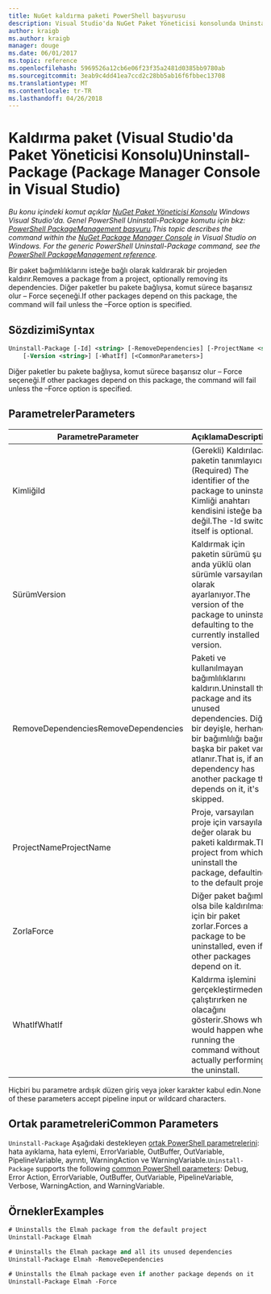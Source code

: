 ```yaml
---
title: NuGet kaldırma paketi PowerShell başvurusu
description: Visual Studio'da NuGet Paket Yöneticisi konsolunda Uninstall-Package PowerShell komut başvurusu.
author: kraigb
ms.author: kraigb
manager: douge
ms.date: 06/01/2017
ms.topic: reference
ms.openlocfilehash: 5969526a12cb6e06f23f35a2481d0385bb9780ab
ms.sourcegitcommit: 3eab9c4dd41ea7ccd2c28bb5ab16f6fbbec13708
ms.translationtype: MT
ms.contentlocale: tr-TR
ms.lasthandoff: 04/26/2018
---
```

# <a name="uninstall-package-package-manager-console-in-visual-studio"></a><span data-ttu-id="4293b-103">Kaldırma paket (Visual Studio'da Paket Yöneticisi Konsolu)</span><span class="sxs-lookup"><span data-stu-id="4293b-103">Uninstall-Package (Package Manager Console in Visual Studio)</span></span>

<span data-ttu-id="4293b-104">*Bu konu içindeki komut açıklar [NuGet Paket Yöneticisi Konsolu](package-manager-console.md) Windows Visual Studio'da. Genel PowerShell Uninstall-Package komutu için bkz: [PowerShell PackageManagement başvuru](/powershell/module/packagemanagement/?view=powershell-6).*</span><span class="sxs-lookup"><span data-stu-id="4293b-104">*This topic describes the command within the [NuGet Package Manager Console](package-manager-console.md) in Visual Studio on Windows. For the generic PowerShell Uninstall-Package command, see the [PowerShell PackageManagement reference](/powershell/module/packagemanagement/?view=powershell-6).*</span></span>

<span data-ttu-id="4293b-105">Bir paket bağımlılıklarını isteğe bağlı olarak kaldırarak bir projeden kaldırır.</span><span class="sxs-lookup"><span data-stu-id="4293b-105">Removes a package from a project, optionally removing its dependencies.</span></span> <span data-ttu-id="4293b-106">Diğer paketler bu pakete bağlıysa, komut sürece başarısız olur – Force seçeneği.</span><span class="sxs-lookup"><span data-stu-id="4293b-106">If other packages depend on this package, the command will fail unless the –Force option is specified.</span></span>

## <a name="syntax"></a><span data-ttu-id="4293b-107">Sözdizimi</span><span class="sxs-lookup"><span data-stu-id="4293b-107">Syntax</span></span>

```ps
Uninstall-Package [-Id] <string> [-RemoveDependencies] [-ProjectName <string>] [-Force]
    [-Version <string>] [-WhatIf] [<CommonParameters>]
```

<span data-ttu-id="4293b-108">Diğer paketler bu pakete bağlıysa, komut sürece başarısız olur – Force seçeneği.</span><span class="sxs-lookup"><span data-stu-id="4293b-108">If other packages depend on this package, the command will fail unless the –Force option is specified.</span></span>

## <a name="parameters"></a><span data-ttu-id="4293b-109">Parametreler</span><span class="sxs-lookup"><span data-stu-id="4293b-109">Parameters</span></span>

| <span data-ttu-id="4293b-110">Parametre</span><span class="sxs-lookup"><span data-stu-id="4293b-110">Parameter</span></span> | <span data-ttu-id="4293b-111">Açıklama</span><span class="sxs-lookup"><span data-stu-id="4293b-111">Description</span></span> |
| --- | --- |
| <span data-ttu-id="4293b-112">Kimliği</span><span class="sxs-lookup"><span data-stu-id="4293b-112">Id</span></span> | <span data-ttu-id="4293b-113">(Gerekli) Kaldırılacak paketin tanımlayıcısı.</span><span class="sxs-lookup"><span data-stu-id="4293b-113">(Required) The identifier of the package to uninstall.</span></span> <span data-ttu-id="4293b-114">Kimliği anahtarı kendisini isteğe bağlı değil.</span><span class="sxs-lookup"><span data-stu-id="4293b-114">The -Id switch itself is optional.</span></span> |
| <span data-ttu-id="4293b-115">Sürüm</span><span class="sxs-lookup"><span data-stu-id="4293b-115">Version</span></span> | <span data-ttu-id="4293b-116">Kaldırmak için paketin sürümü şu anda yüklü olan sürümle varsayılan olarak ayarlanıyor.</span><span class="sxs-lookup"><span data-stu-id="4293b-116">The version of the package to uninstall, defaulting to the currently installed version.</span></span> |
| <span data-ttu-id="4293b-117">RemoveDependencies</span><span class="sxs-lookup"><span data-stu-id="4293b-117">RemoveDependencies</span></span> | <span data-ttu-id="4293b-118">Paketi ve kullanılmayan bağımlılıklarını kaldırın.</span><span class="sxs-lookup"><span data-stu-id="4293b-118">Uninstall the package and its unused dependencies.</span></span> <span data-ttu-id="4293b-119">Diğer bir deyişle, herhangi bir bağımlılığı bağımlı başka bir paket varsa atlanır.</span><span class="sxs-lookup"><span data-stu-id="4293b-119">That is, if any dependency has another package that depends on it, it's skipped.</span></span> |
| <span data-ttu-id="4293b-120">ProjectName</span><span class="sxs-lookup"><span data-stu-id="4293b-120">ProjectName</span></span> | <span data-ttu-id="4293b-121">Proje, varsayılan proje için varsayılan değer olarak bu paketi kaldırmak.</span><span class="sxs-lookup"><span data-stu-id="4293b-121">The project from which to uninstall the package, defaulting to the default project.</span></span> |
| <span data-ttu-id="4293b-122">Zorla</span><span class="sxs-lookup"><span data-stu-id="4293b-122">Force</span></span> | <span data-ttu-id="4293b-123">Diğer paket bağımlı olsa bile kaldırılması için bir paket zorlar.</span><span class="sxs-lookup"><span data-stu-id="4293b-123">Forces a package to be uninstalled, even if other packages depend on it.</span></span> |
| <span data-ttu-id="4293b-124">WhatIf</span><span class="sxs-lookup"><span data-stu-id="4293b-124">WhatIf</span></span> | <span data-ttu-id="4293b-125">Kaldırma işlemini gerçekleştirmeden çalıştırırken ne olacağını gösterir.</span><span class="sxs-lookup"><span data-stu-id="4293b-125">Shows what would happen when running the command without actually performing the uninstall.</span></span> |

<span data-ttu-id="4293b-126">Hiçbiri bu parametre ardışık düzen giriş veya joker karakter kabul edin.</span><span class="sxs-lookup"><span data-stu-id="4293b-126">None of these parameters accept pipeline input or wildcard characters.</span></span>

## <a name="common-parameters"></a><span data-ttu-id="4293b-127">Ortak parametreleri</span><span class="sxs-lookup"><span data-stu-id="4293b-127">Common Parameters</span></span>

<span data-ttu-id="4293b-128">`Uninstall-Package` Aşağıdaki destekleyen [ortak PowerShell parametrelerini](http://go.microsoft.com/fwlink/?LinkID=113216): hata ayıklama, hata eylemi, ErrorVariable, OutBuffer, OutVariable, PipelineVariable, ayrıntı, WarningAction ve WarningVariable.</span><span class="sxs-lookup"><span data-stu-id="4293b-128">`Uninstall-Package` supports the following [common PowerShell parameters](http://go.microsoft.com/fwlink/?LinkID=113216): Debug, Error Action, ErrorVariable, OutBuffer, OutVariable, PipelineVariable, Verbose, WarningAction, and WarningVariable.</span></span>

## <a name="examples"></a><span data-ttu-id="4293b-129">Örnekler</span><span class="sxs-lookup"><span data-stu-id="4293b-129">Examples</span></span>

```ps
# Uninstalls the Elmah package from the default project
Uninstall-Package Elmah

# Uninstalls the Elmah package and all its unused dependencies
Uninstall-Package Elmah -RemoveDependencies 

# Uninstalls the Elmah package even if another package depends on it
Uninstall-Package Elmah -Force
```
